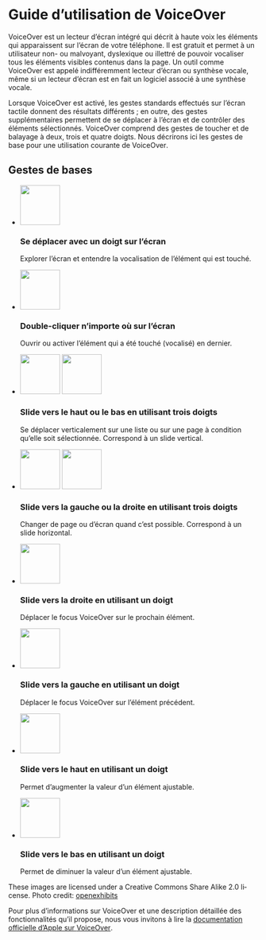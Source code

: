 # Guide d’utilisation de <span lang="en">VoiceOver</span>

<script>$(document).ready(function () {
    setBreadcrumb([{"label":"lecteur d’écran", "url":"./screen-reader.html"},{"label":"Guide d’utilisation de <span lang="en">VoiceOver</span>"}]);
    addSubMenu([
        {"label":"Guide pour Android","url":"talkback.html"}, 
        {"label":"Guide pour iOS","url":"screen-reader.html", "expanded": true}
    ]);                    
});</script>

<span data-menuitem="screen-reader"></span>

<span lang="en">VoiceOver</span> est un lecteur d’écran intégré qui décrit à haute voix les éléments qui apparaissent sur l’écran de votre téléphone. Il est gratuit et permet à un utilisateur non- ou malvoyant, dyslexique ou illettré de pouvoir vocaliser tous les éléments visibles contenus dans la page. Un outil comme <span lang="en">VoiceOver</span> est appelé indifféremment lecteur d’écran ou synthèse vocale, même si un lecteur d’écran est en fait un logiciel associé à une synthèse vocale.  

Lorsque <span lang="en">VoiceOver</span> est activé, les gestes standards effectués sur l’écran tactile donnent des résultats différents ; en outre, des gestes supplémentaires permettent de se déplacer à l’écran et de contrôler des éléments sélectionnés. <span lang="en">VoiceOver</span> comprend des gestes de toucher et de balayage à deux, trois et quatre doigts. Nous décrirons ici les gestes de base pour une utilisation courante de <span lang="en">VoiceOver</span>.

## Gestes de bases
<ul class="list-gesture">
  <li class="clearfix">
    <img src="./images/gesture1.png" alt="" width="80">    
    <h3>Se déplacer avec un doigt sur l’écran</h3>
    <p>Explorer l’écran et entendre la vocalisation de l’élément qui est touché.</p>
  </li>
  <li class="clearfix">  
    <img src="./images/gesture2.png" alt="" width="80">
    <h3>Double-cliquer n’importe où sur l’écran</h3>
    <p>Ouvrir ou activer l’élément qui a été touché (vocalisé) en dernier.</p>
  </li>
  <li class="clearfix">
    <img src="./images/gesture9_1.png" alt="" width="80">
    <img src="./images/gesture9_2.png" alt="" width="80">
    <h3><span lang="en">Slide</span> vers le haut ou le bas en utilisant trois doigts</h3>
    <p>Se déplacer verticalement sur une liste ou sur une page à condition qu’elle soit sélectionnée. Correspond à un <span lang="en">slide</span> vertical.</p>
  </li>
  <li class="clearfix">
      <img src="./images/gesture10_1.png" alt="" width="80">
      <img src="./images/gesture10_2.png" alt="" width="80">  
      <h3><span lang="en">Slide</span> vers la gauche ou la droite  en utilisant trois doigts</h3>
      <p>Changer de page ou d’écran quand c’est possible. Correspond à un <span lang="en">slide</span> horizontal.</p>
  </li>
  <li class="clearfix">    
      <img src="./images/gesture5.png" alt="" width="80">  
      <h3><span lang="en">Slide</span> vers la droite en utilisant un doigt</h3>
      <p>Déplacer le focus <span lang="en">VoiceOver</span> sur le prochain élément.</p>
  </li>
  <li class="clearfix">
      <img src="./images/gesture6.png" alt="" width="80">  
      <h3><span lang="en">Slide</span> vers la gauche en utilisant un doigt</h3>
      <p>Déplacer le focus <span lang="en">VoiceOver</span> sur l’élément précédent.</p>
  </li>
  <li class="clearfix">   
      <img src="./images/gesture7.png" alt="" width="80">    
      <h3><span lang="en">Slide</span> vers le haut en utilisant un doigt</h3>
      <p>Permet d’augmenter la valeur d’un élément ajustable.</p>
  </li>
  <li class="clearfix">
      <img src="./images/gesture8.png" alt="" width="80">    
      <h3><span lang="en">Slide</span> vers le bas en utilisant un doigt</h3>
      <p>Permet de diminuer la valeur d’un élément ajustable.</p>
  </li>
</ul>  

<span class="licence" lang="en">These images are licensed under a Creative Commons Share Alike 2.0 license. Photo credit: <a href="http://www.flickr.com/people/27512715@N02/" hreflang="en">openexhibits</a></span>

Pour plus d’informations sur <span lang="en">VoiceOver</span> et une description détaillée des fonctionnalités qu’il propose, nous vous invitons à lire la [documentation officielle d’Apple sur <span lang="en">VoiceOver</span>](https://help.apple.com/iphone/9/#/iph3e2e415f).  

&nbsp;
<!--  This file is part of a11y-guidelines | Our vision of mobile & web accessibility guidelines and best practices, with valid/invalid examples.
 Copyright (C) 2016  Orange SA
 See the Creative Commons Legal Code Attribution-ShareAlike 3.0 Unported License for more details (LICENSE file). -->